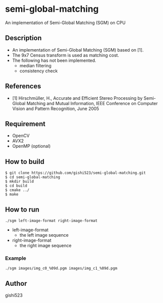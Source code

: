 # semi-global-matching
An implementation of Semi-Global Matching (SGM) on CPU

## Description
- An implementation of Semi-Global Matching (SGM) based on [1].
- The 9x7 Census transform is used as matching cost.
- The following has not been implemented.
  - median filtering
  - consistency check

## References
- [1] Hirschmüller, H., Accurate and Efficient Stereo Processing by Semi-Global Matching and Mutual Information, IEEE Conference on Computer Vision and Pattern Recognition, June 2005

## Requirement
- OpenCV
- AVX2
- OpenMP (optional)

## How to build
```
$ git clone https://github.com/gishi523/semi-global-matching.git
$ cd semi-global-matching
$ mkdir build
$ cd build
$ cmake ../
$ make
```

## How to run
```
./sgm left-image-format right-image-format
```
- left-image-format
    - the left image sequence
- right-image-format
    - the right image sequence

### Example
 ```
./sgm images/img_c0_%09d.pgm images/img_c1_%09d.pgm
```

## Author
gishi523